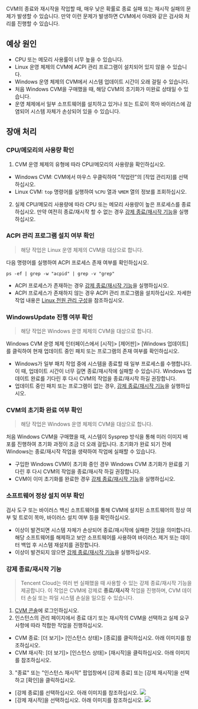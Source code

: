 CVM의 종료와 재시작을 작업할 때, 매우 낮은 확률로 종료 실패 또는 재시작 실패의 문제가 발생할 수 있습니다. 만약 이런 문제가 발생하면 CVM에서 아래와 같은 검사와 처리를 진행할 수 있습니다.

## 예상 원인

- CPU 또는 메모리 사용률이 너무 높을 수 있습니다.
- Linux 운영 체제의 CVM에 ACPI 관리 프로그램이 설치되어 있지 않을 수 있습니다.
- Windows 운영 체제의 CVM에서 시스템 업데이트 시간이 오래 걸릴 수 있습니다.
- 처음 Windows CVM을 구매했을 때, 해당 CVM의 초기화가 미완료 상태일 수 있습니다.
- 운영 체제에서 일부 소프트웨어를 설치하고 있거나 또는 트로이 목마 바이러스에 감염되어 시스템 자체가 손상되어 있을 수 있습니다.

## 장애 처리

### CPU/메모리의 사용량 확인

1. CVM 운영 체제의 유형에 따라 CPU/메모리의 사용량을 확인하십시오.
 - Windows CVM: CVM에서 마우스 우클릭하여 "작업란"의 [작업 관리자]를 선택하십시오.
 - Linux CVM: `top` 명령어를 실행하여 `%CPU` 열과 `%MEM` 열의 정보를 조회하십시오.
2. 실제 CPU/메모리 사용량에 따라 CPU 또는 메모리 사용량이 높은 프로세스를 종료하십시오.
만약 여전히 종료/재시작 할 수 없는 경우 [강제 종료/재시작 기능](#MandatoryShutdownOrRestart)을 실행하십시오.

### ACPI 관리 프로그램 설치 여부 확인
>해당 작업은 Linux 운영 체제의 CVM을 대상으로 합니다.
>
다음 명령어를 실행하여 ACPI 프로세스 존재 여부를 확인하십시오.
```
ps -ef | grep -w "acpid" | grep -v "grep"
```
 - ACPI 프로세스가 존재하는 경우 [강제 종료/재시작 기능](#MandatoryShutdownOrRestart)을 실행하십시오.
 - ACPI 프로세스가 존재하지 않는 경우 ACPI 관리 프로그램을 설치하십시오. 자세한 작업 내용은 [Linux 전원 관리 구성](https://intl.cloud.tencent.com/document/product/213/2129)을 참조하십시오.


### WindowsUpdate 진행 여부 확인
>해당 작업은 Windows 운영 체제의 CVM을 대상으로 합니다.
>
Windows CVM 운영 체제 인터페이스에서 [시작]> [제어판]> [Windows 업데이트]를 클릭하여 현재 업데이트 중인 패치 또는 프로그램의 존재 여부를 확인하십시오.
- Windows가 일부 패치 작업 중에 시스템을 종료할 때 일부 프로세스를 수행합니다. 이 때, 업데이트 시간이 너무 길면 종료/재시작에 실패할 수 있습니다. Windows 업데이트 완료를 기다린 후 다시 CVM의 작업을 종료/재시작 하길 권장합니다.
- 업데이트 중인 패치 또는 프로그램이 없는 경우, [강제 종료/재시작 기능](#MandatoryShutdownOrRestart)을 실행하십시오.


### CVM의 초기화 완료 여부 확인
>해당 작업은 Windows 운영 체제의 CVM을 대상으로 합니다.
>
처음 Windows CVM을 구매했을 때, 시스템이 Sysprep 방식을 통해 미러 이미지 배포를 진행하여 초기화 과정이 조금 더 오래 걸립니다. 초기화가 완료 되기 전에 Windows는 종료/재시작 작업을 생략하여 작업에 실패할 수 있습니다.
- 구입한 Windows CVM이 초기화 중인 경우 Windows CVM 초기화가 완료를 기다린 후 다시 CVM의 작업을 종료/재시작 하길 권장합니다.
- CVM이 이미 초기화를 완료한 경우 [강제 종료/재시작 기능](#MandatoryShutdownOrRestart)을 실행하십시오.

### 소프트웨어 정상 설치 여부 확인

검사 도구 또는 바이러스 백신 소프트웨어를 통해 CVM에 설치된 소프트웨어의 정상 여부 및 트로이 목마, 바이러스 설치 여부 등을 확인하십시오.
- 이상이 발견되면 시스템 자체가 손상되어 종료/재시작에 실패한 것임을 의미합니다. 해당 소프트웨어를 해제하고 보안 소프트웨어를 사용하여 바이러스 제거 또는 데이터 백업 후 시스템 재설치를 권장합니다.
- 이상이 발견되지 않으면 [강제 종료/재시작 기능](#MandatoryShutdownOrRestart)을 실행하십시오.

<span id="MandatoryShutdownOrRestart"></span>
### 강제 종료/재시작 기능

> Tencent Cloud는 여러 번 실패했을 때 사용할 수 있는 강제 종료/재시작 기능을 제공합니다. 이 작업은 CVM에 강제로 **종료/재시작** 작업을 진행하며, CVM 데이터 손실 또는 파일 시스템 손실을 일으킬 수 있습니다.
>
1. [CVM 콘솔](https://console.cloud.tencent.com/cvm/index)에 로그인하십시오.
2. 인스턴스의 관리 페이지에서 종료 대기 또는 재시작의 CVM을 선택하고 실제 요구사항에 따라 적합한 작업을 진행하십시오.
 - CVM 종료: [더 보기]> [인스턴스 상태]> [종료]를 클릭하십시오. 아래 이미지를 참조하십시오.
 - CVM 재시작: [더 보기]> [인스턴스 상태]> [재시작]을 클릭하십시오. 아래 이미지를 참조하십시오.
3. "종료" 또는 "인스턴스 재시작" 팝업창에서 [강제 종료] 또는 [강제 재시작]을 선택하고 [확인]을 클릭하십시오.
 - [강제 종료]를 선택하십시오. 아래 이미지를 참조하십시오.
 ![](https://main.qcloudimg.com/raw/22db326eebab11c60e6bbcf8baa23144.png)
 - [강제 재시작]을 선택하십시오. 아래 이미지를 참조하십시오.
 ![](https://main.qcloudimg.com/raw/61ae4a4185110b7ff86507e15047211f.png)
